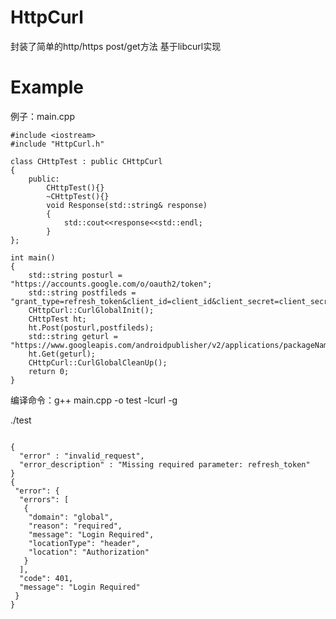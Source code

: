 # HttpCurl
封装了简单的http/https post/get方法 基于libcurl实现

# Example
例子：main.cpp
~~~~~~~~~~~~~~~~~~~~~~~~~~~~~~~~~~~~~~~~~~~~~~~~~~~~~~~~~~~
#include <iostream>
#include "HttpCurl.h"

class CHttpTest : public CHttpCurl
{
    public:
        CHttpTest(){}
        ~CHttpTest(){}
        void Response(std::string& response)
        {   
            std::cout<<response<<std::endl;
        }   
};

int main()
{
    std::string posturl = "https://accounts.google.com/o/oauth2/token";
    std::string postfileds = "grant_type=refresh_token&client_id=client_id&client_secret=client_secret&refresh_token=refresh_token";
    CHttpCurl::CurlGlobalInit();
    CHttpTest ht;
    ht.Post(posturl,postfileds);
    std::string geturl = "https://www.googleapis.com/androidpublisher/v2/applications/packageName/purchases/products/productId/tokens/token";
    ht.Get(geturl);
    CHttpCurl::CurlGlobalCleanUp();
    return 0;
}
~~~~~~~~~~~~~~~~~~~~~~~~~~~~~~~~~~~~~~~~~~~~~~~~~~~~~~~~~~~~
编译命令：g++ main.cpp -o test -lcurl -g

./test
~~~~~~~~~~~~~~~~~~~~~~~~~~~~~~~~~~~~~~~~~~~~~~~~~~~~~~~~~~~~~~~~~~~~~~~~~~~

{
  "error" : "invalid_request",
  "error_description" : "Missing required parameter: refresh_token"
}
{
 "error": {
  "errors": [
   {
    "domain": "global",
    "reason": "required",
    "message": "Login Required",
    "locationType": "header",
    "location": "Authorization"
   }
  ],
  "code": 401,
  "message": "Login Required"
 }
}

~~~~~~~~~~~~~~~~~~~~~~~~~~~~~~~~~~~~~~~~~~~~~~~~~~~~~~~~~~~~~~~~~~~~~~~~~~~
